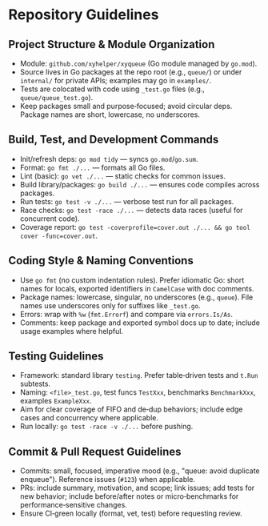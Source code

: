 # Repository Guidelines

## Project Structure & Module Organization
- Module: `github.com/xyhelper/xyqueue` (Go module managed by `go.mod`).
- Source lives in Go packages at the repo root (e.g., `queue/`) or under `internal/` for private APIs; examples may go in `examples/`.
- Tests are colocated with code using `_test.go` files (e.g., `queue/queue_test.go`).
- Keep packages small and purpose‑focused; avoid circular deps. Package names are short, lowercase, no underscores.

## Build, Test, and Development Commands
- Init/refresh deps: `go mod tidy` — syncs `go.mod`/`go.sum`.
- Format: `go fmt ./...` — formats all Go files.
- Lint (basic): `go vet ./...` — static checks for common issues.
- Build library/packages: `go build ./...` — ensures code compiles across packages.
- Run tests: `go test -v ./...` — verbose test run for all packages.
- Race checks: `go test -race ./...` — detects data races (useful for concurrent code).
- Coverage report: `go test -coverprofile=cover.out ./... && go tool cover -func=cover.out`.

## Coding Style & Naming Conventions
- Use `go fmt` (no custom indentation rules). Prefer idiomatic Go: short names for locals, exported identifiers in `CamelCase` with doc comments.
- Package names: lowercase, singular, no underscores (e.g., `queue`). File names use underscores only for suffixes like `_test.go`.
- Errors: wrap with `%w` (`fmt.Errorf`) and compare via `errors.Is/As`.
- Comments: keep package and exported symbol docs up to date; include usage examples where helpful.

## Testing Guidelines
- Framework: standard library `testing`. Prefer table‑driven tests and `t.Run` subtests.
- Naming: `<file>_test.go`, test funcs `TestXxx`, benchmarks `BenchmarkXxx`, examples `ExampleXxx`.
- Aim for clear coverage of FIFO and de‑dup behaviors; include edge cases and concurrency where applicable.
- Run locally: `go test -race -v ./...` before pushing.

## Commit & Pull Request Guidelines
- Commits: small, focused, imperative mood (e.g., "queue: avoid duplicate enqueue"). Reference issues (`#123`) when applicable.
- PRs: include summary, motivation, and scope; link issues; add tests for new behavior; include before/after notes or micro‑benchmarks for performance‑sensitive changes.
- Ensure CI‑green locally (format, vet, test) before requesting review.

